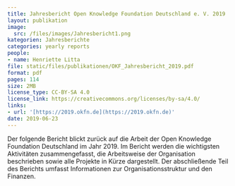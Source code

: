 ```yaml
---
title: Jahresbericht Open Knowledge Foundation Deutschland e. V. 2019
layout: publikation
image:
  src: /files/images/Jahresbericht1.png
kategorien: Jahresberichte
categories: yearly reports
people:
- name: Henriette Litta
file: static/files/publikationen/OKF_Jahresbericht_2019.pdf
format: pdf
pages: 114
size: 2MB
license_type: CC-BY-SA 4.0
license_link: https://creativecommons.org/licenses/by-sa/4.0/
links:
- url: '[https://2019.okfn.de](https://2019.okfn.de)'
date: 2019-06-23
---
```


Der folgende Bericht blickt zurück auf die Arbeit der Open Knowledge Foundation Deutschland im Jahr 2019. Im Bericht werden die wichtigsten Aktivitäten zusammengefasst, die Arbeitsweise der Organisation beschrieben sowie alle Projekte in Kürze dargestellt. Der abschließende Teil des Berichts umfasst Informationen zur Organisationsstruktur und den Finanzen.

